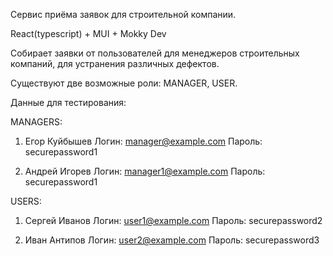 Сервис приёма заявок для строительной компании.

React(typescript) + MUI + Mokky Dev

Собирает заявки от пользователей для менеджеров строительных компаний, для устранения различных дефектов.

Существуют две возможные роли: MANAGER, USER.

Данные для тестирования:

MANAGERS:

1. Егор Куйбышев
   Логин: manager@example.com
   Пароль: securepassword1

2. Андрей Игорев
   Логин: manager1@example.com
   Пароль: securepassword1

USERS:

1. Сергей Иванов
   Логин: user1@example.com
   Пароль: securepassword2

2. Иван Антипов
   Логин: user2@example.com
   Пароль: securepassword3
